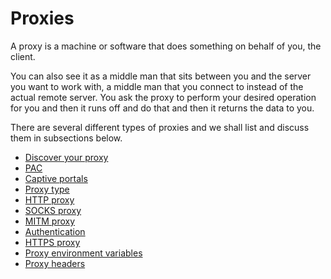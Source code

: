 # Proxies

A proxy is a machine or software that does something on behalf of you, the
client.

You can also see it as a middle man that sits between you and the server you
want to work with, a middle man that you connect to instead of the actual
remote server. You ask the proxy to perform your desired operation for you and
then it runs off and do that and then it returns the data to you.

There are several different types of proxies and we shall list and discuss
them in subsections below.

* [Discover your proxy](proxies/discover.md)
* [PAC](proxies/pac.md)
* [Captive portals](proxies/captive.md)
* [Proxy type](proxies/type.md)
* [HTTP proxy](proxies/http.md)
* [SOCKS proxy](proxies/socks.md)
* [MITM proxy](proxies/mitm.md)
* [Authentication](proxies/auth.md)
* [HTTPS proxy](proxies/https.md)
* [Proxy environment variables](proxies/env.md)
* [Proxy headers](proxies/headers.md)
